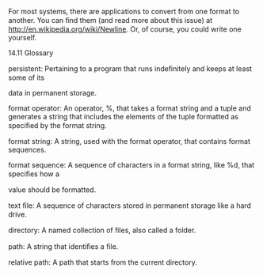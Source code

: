 For most systems, there are applications to convert from one format to another. You can ﬁnd them (and read more about this issue) at http://en.wikipedia.org/wiki/Newline. Or, of course, you could write one yourself.

14.11 Glossary

persistent: Pertaining to a program that runs indeﬁnitely and keeps at least some of its

data in permanent storage.

format operator: An operator, %, that takes a format string and a tuple and generates a string that includes the elements of the tuple formatted as speciﬁed by the format string.

format string: A string, used with the format operator, that contains format sequences.

format sequence: A sequence of characters in a format string, like %d, that speciﬁes how a

value should be formatted.

text ﬁle: A sequence of characters stored in permanent storage like a hard drive.

directory: A named collection of ﬁles, also called a folder.

path: A string that identiﬁes a ﬁle.

relative path: A path that starts from the current directory.